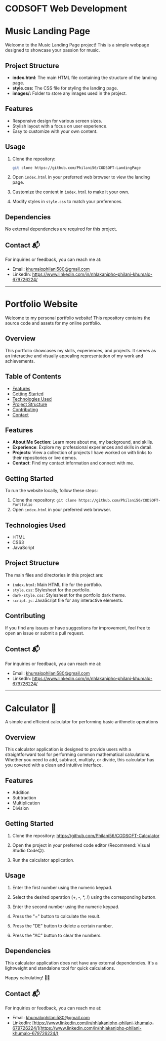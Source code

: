 # CODSOFT Web Development

# Music Landing Page

Welcome to the Music Landing Page project! This is a simple webpage designed to showcase your passion for music.

## Project Structure

- **index.html:** The main HTML file containing the structure of the landing page.
- **style.css:** The CSS file for styling the landing page.
- **images/:** Folder to store any images used in the project.

## Features

- Responsive design for various screen sizes.
- Stylish layout with a focus on user experience.
- Easy to customize with your own content.

## Usage

1. Clone the repository:

    ```bash
    git clone https://github.com/Philani56/CODSOFT-LandingPage
    ```

2. Open `index.html` in your preferred web browser to view the landing page.

3. Customize the content in `index.html` to make it your own.

4. Modify styles in `style.css` to match your preferences.

## Dependencies

No external dependencies are required for this project.

## Contact 📬

For inquiries or feedback, you can reach me at:

- Email: khumalophilani580@gmail.com
- LinkedIn: https://www.linkedin.com/in/nhlakanipho-philani-khumalo-679726224/
  
----------------------------------------------------------------------------------------------------------------

# Portfolio Website

Welcome to my personal portfolio website! This repository contains the source code and assets for my online portfolio.

## Overview

This portfolio showcases my skills, experiences, and projects. It serves as an interactive and visually appealing representation of my work and achievements.

## Table of Contents

- [Features](#features)
- [Getting Started](#getting-started)
- [Technologies Used](#technologies-used)
- [Project Structure](#project-structure)
- [Contributing](#contributing)
- [Contact](#contact)

## Features

- **About Me Section**: Learn more about me, my background, and skills.
- **Experience**: Explore my professional experiences and skills in detail.
- **Projects**: View a collection of projects I have worked on with links to their repositories or live demos.
- **Contact**: Find my contact information and connect with me.

## Getting Started

To run the website locally, follow these steps:

1. Clone the repository: `git clone https://github.com/Philani56/CODSOFT-Portfolio`
2. Open `index.html` in your preferred web browser.

## Technologies Used

- HTML
- CSS3
- JavaScript

## Project Structure

The main files and directories in this project are:

- `index.html`: Main HTML file for the portfolio.
- `style.css`: Stylesheet for the portfolio.
- `dark-style.css`: Stylesheet for the portfolio dark theme.
- `script.js`: JavaScript file for any interactive elements.

## Contributing

If you find any issues or have suggestions for improvement, feel free to open an issue or submit a pull request.

## Contact 📬
For inquiries or feedback, you can reach me at:

- Email: khumalophilani580@gmail.com
- LinkedIn: https://www.linkedin.com/in/nhlakanipho-philani-khumalo-679726224/

----------------------------------------------------------------------------------------------------------------

# Calculator 🧮
A simple and efficient calculator for performing basic arithmetic operations

## Overview
This calculator application is designed to provide users with a straightforward tool for performing common mathematical calculations. 
Whether you need to add, subtract, multiply, or divide, this calculator has you covered with a clean and intuitive interface.

## Features
* Addition
* Subtraction
* Multiplication
* Division

## Getting Started

1. Clone the repository:
https://github.com/Philani56/CODSOFT-Calculator

2. Open the project in your preferred code editor (Recommend: Visual Studio Code😊).

3. Run the calculator application.

## Usage

1. Enter the first number using the numeric keypad.
   
2. Select the desired operation (+, -, *, /) using the corresponding button.
   
3. Enter the second number using the numeric keypad.
   
4. Press the "=" button to calculate the result.

5. Press the "DE" button to delete a certain number.

6. Press the "AC" button to clear the numbers.


## Dependencies

This calculator application does not have any external dependencies. It's a lightweight and standalone 
tool for quick calculations.

Happy calculating! 🧮🌟

## Contact 📬

For inquiries or feedback, you can reach me at:

- Email: [khumalophilani580@gmail.com](mailto:your.email@example.com)
- LinkedIn: [https://www.linkedin.com/in/nhlakanipho-philani-khumalo-679726224/](https://www.linkedin.com/in/nhlakanipho-philani-khumalo-679726224/)
